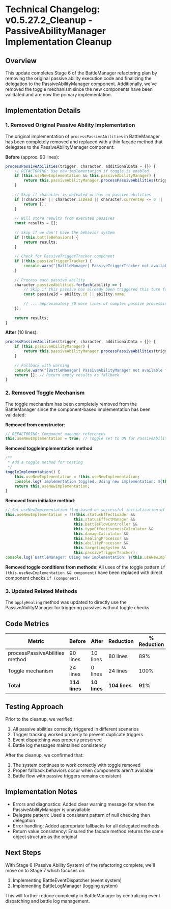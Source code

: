 # Technical Changelog: v0.5.27.2_Cleanup - PassiveAbilityManager Implementation Cleanup

## Overview

This update completes Stage 6 of the BattleManager refactoring plan by removing the original passive ability execution code and finalizing the delegation to the PassiveAbilityManager component. Additionally, we've removed the toggle mechanism since the new components have been validated and are now the primary implementation.

## Implementation Details

### 1. Removed Original Passive Ability Implementation

The original implementation of `processPassiveAbilities` in BattleManager has been completely removed and replaced with a thin facade method that delegates to the PassiveAbilityManager component:

**Before** (approx. 90 lines):
```javascript
processPassiveAbilities(trigger, character, additionalData = {}) {
    // REFACTORING: Use new implementation if toggle is enabled
    if (this.useNewImplementation && this.passiveAbilityManager) {
        return this.passiveAbilityManager.processPassiveAbilities(trigger, character, additionalData);
    }
    
    // Skip if character is defeated or has no passive abilities
    if (!character || character.isDead || character.currentHp <= 0 || !character.passiveAbilities || !character.passiveAbilities.length) {
        return [];
    }
    
    // Will store results from executed passives
    const results = [];
    
    // Skip if we don't have the behavior system
    if (!this.battleBehaviors) {
        return results;
    }
    
    // Check for PassiveTriggerTracker component
    if (!this.passiveTriggerTracker) {
        console.warn("[BattleManager] PassiveTriggerTracker not available for processing passive abilities");
    }
    
    // Process each passive ability
    character.passiveAbilities.forEach(ability => {
        // Skip if this passive has already been triggered this turn for this trigger type
        const passiveId = ability.id || ability.name;
        
        // ... approximately 70 more lines of complex passive processing logic ...
    });
    
    return results;
}
```

**After** (10 lines):
```javascript
processPassiveAbilities(trigger, character, additionalData = {}) {
    if (this.passiveAbilityManager) {
        return this.passiveAbilityManager.processPassiveAbilities(trigger, character, additionalData);
    }
    
    // Fallback with warning
    console.warn("[BattleManager] PassiveAbilityManager not available for processing passive abilities");
    return []; // Return empty results as fallback
}
```

### 2. Removed Toggle Mechanism

The toggle mechanism has been completely removed from the BattleManager since the component-based implementation has been validated:

**Removed from constructor**:
```javascript
// REFACTORING: Component manager references
this.useNewImplementation = true; // Toggle set to ON for PassiveAbilityManager implementation
```

**Removed toggleImplementation method**:
```javascript
/**
 * Add a toggle method for testing
 */
toggleImplementation() {
    this.useNewImplementation = !this.useNewImplementation;
    console.log(`Implementation toggled. Using new implementation: ${this.useNewImplementation}`);
    return this.useNewImplementation;
}
```

**Removed from initialize method**:
```javascript
// Set useNewImplementation flag based on successful initialization of required components
this.useNewImplementation = !!(this.statusEffectLoader && 
                              this.statusEffectManager && 
                              this.battleFlowController && 
                              this.typeEffectivenessCalculator &&
                              this.damageCalculator &&
                              this.healingProcessor &&
                              this.abilityProcessor &&
                              this.targetingSystem &&
                              this.passiveTriggerTracker);
console.log(`BattleManager: Using new implementation: ${this.useNewImplementation}`);
```

**Removed toggle conditions from methods**:
All uses of the toggle pattern `if (this.useNewImplementation && component)` have been replaced with direct component checks `if (component)`.

### 3. Updated Related Methods

The `applyHealing` method was updated to directly use the PassiveAbilityManager for triggering passives without toggle checks.

## Code Metrics

| Metric | Before | After | Reduction | % Reduction |
|--------|--------|-------|-----------|-------------|
| processPassiveAbilities method | 90 lines | 10 lines | 80 lines | 89% |
| Toggle mechanism | 24 lines | 0 lines | 24 lines | 100% |
| **Total** | **114 lines** | **10 lines** | **104 lines** | **91%** |

## Testing Approach

Prior to the cleanup, we verified:
1. All passive abilities correctly triggered in different scenarios
2. Trigger tracking worked properly to prevent duplicate triggers
3. Event dispatching was properly preserved
4. Battle log messages maintained consistency

After the cleanup, we confirmed that:
1. The system continues to work correctly with toggle removed
2. Proper fallback behaviors occur when components aren't available
3. Battle flow with passive triggers remains consistent

## Implementation Notes

- Errors and diagnostics: Added clear warning message for when the PassiveAbilityManager is unavailable
- Delegate pattern: Used a consistent pattern of null checking then delegation
- Error handling: Added appropriate fallbacks for all delegated methods
- Return value consistency: Ensured the facade method returns the same object structure as the original

## Next Steps

With Stage 6 (Passive Ability System) of the refactoring complete, we'll move on to Stage 7 which focuses on:
1. Implementing BattleEventDispatcher (event system)
2. Implementing BattleLogManager (logging system)

This will further reduce complexity in BattleManager by centralizing event dispatching and battle log management.